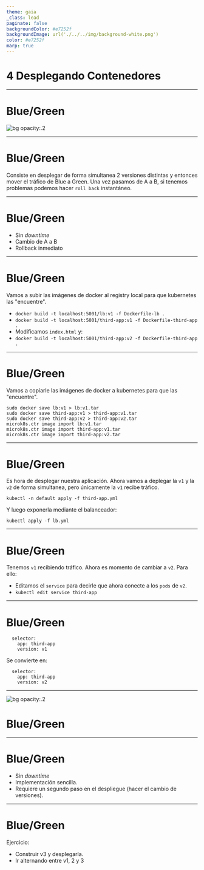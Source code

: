 ```yaml
---
theme: gaia
_class: lead
paginate: false
backgroundColor: #e7252f
backgroundImage: url('./../../img/background-white.png')
color: #e7252f
marp: true
---
```

<!-- _backgroundImage: url('./../../img/background-red.png') -->
<!-- _color: white -->

# 4 Desplegando Contenedores

---
# Blue/Green
![bg opacity:.2](https://i.gifer.com/8H4k.gif)

---
# Blue/Green

Consiste en desplegar de forma simultanea 2 versiones distintas y entonces mover el tráfico de Blue a Green.
Una vez pasamos de A a B, si tenemos problemas podemos hacer `roll back` instantáneo.

---
# Blue/Green

- Sin _downtime_
- Cambio de A a B
- Rollback inmediato

---
# Blue/Green

Vamos a subir las imágenes de docker al registry local para que kubernetes las "encuentre".

- `docker build -t localhost:5001/lb:v1 -f Dockerfile-lb .`
- `docker build -t localhost:5001/third-app:v1 -f Dockerfile-third-app .`
- Modificamos `index.html` y:
- `docker build -t localhost:5001/third-app:v2 -f Dockerfile-third-app .`

---
# Blue/Green

Vamos a copiarle las imágenes de docker a kubernetes para que las "encuentre".

```
sudo docker save lb:v1 > lb:v1.tar
sudo docker save third-app:v1 > third-app:v1.tar
sudo docker save third-app:v2 > third-app:v2.tar
microk8s.ctr image import lb:v1.tar
microk8s.ctr image import third-app:v1.tar
microk8s.ctr image import third-app:v2.tar
```

---
# Blue/Green

Es hora de desplegar nuestra aplicación. Ahora vamos a deplegar la `v1` y la `v2` de forma simultanea, pero únicamente la `v1` recibe tráfico.

`kubectl -n default apply -f third-app.yml`

Y luego exponerla mediante el balanceador:

`kubectl apply -f lb.yml`

---
# Blue/Green

Tenemos `v1` recibiendo tráfico. Ahora es momento de cambiar a `v2`. Para ello:

- Editamos el `service` para decirle que ahora conecte a los `pods` de `v2`.
- `kubectl edit service third-app`

---
# Blue/Green
```
  selector:
    app: third-app
    version: v1
```
Se convierte en:
```
  selector:
    app: third-app
    version: v2
```

---
![bg opacity:.2](https://imagenes.20minutos.es/files/image_656_370/uploads/imagenes/2019/05/21/957237.jpg)
# Blue/Green

---
# Blue/Green
- Sin _downtime_
- Implementación sencilla.
- Requiere un segundo paso en el despliegue (hacer el cambio de versiones).

---
# Blue/Green

Ejercicio:

- Construir v3 y desplegarla.
- Ir alternando entre v1, 2 y 3
